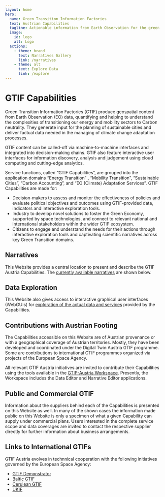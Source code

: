 ```yaml
---
layout: home
hero:
  name: Green Transition Information Factories
  text: Austrian Capabilities
  tagline: Actionable information from Earth Observation for the green re-built and adaptations to climate change
  image:
    id: logo
    alt: Logo
  actions:
    - theme: brand
      text: Narratives Gallery
      link: /narratives
    - theme: alt
      text: Explore Data
      link: /explore
---
```


# GTIF Capabilities 

Green Transition Information Factories (GTIF) produce geospatial content from Earth Observation (EO) data, quantifying and helping to understand the complexities of transitioning our energy and mobility sectors to Carbon neutrality. They generate input for the planning of sustainable cities and deliver factual data needed in the managing of climate change adaptation processes. 

GTIF content can be called-off via machine-to-machine interfaces and integrated into decision-making  chains. GTIF also feature interactive user interfaces for information discovery, analysis and judgement using cloud computing and cutting-edge analytics.

Service functions, called “GTIF Capabilities”, are grouped into the application domains “Energy Transition” , “Mobility Transition”, “Sustainable Cities”, “Carbon Accounting”, and “EO (Climate) Adaptation Services”. GTIF Capabilities are made for:

* Decision-makers to assess and monitor the effectiveness of policies  and evaluate political objectives and outcomes using GTIF-provided data, indicators and interactive exploration tools.
* Industry to develop novel solutions to foster the Green Economy, supported by space technologies, and connect to relevant national and international stakeholders within the wider GTIF ecosystem.
* Citizens to engage and understand the needs for their actions through interactive exploration tools and captivating scientific narratives across key Green Transition domains.

## Narratives

This Website provides a central location to present and describe the GTIF Austria Capabilities. The [currently available narratives](https://gtif-austria.info/narratives) are shown below.

<NarrativeGallery />


## Data Exploration

This Website also gives access to interactive graphical user interfaces (WebGUIs) for [exploration of the actual data and services](https://gtif-austria.info/explore) provided by the Capabilities.

## Contributions with Austrian Footing

The Capabilities accessible on this Website are of Austrian provenance or with a geographical coverage of Austrian territories. Mostly, they have been developed and coordinated under the Digital Twin Austria GTIF programme. Some are contributions to international GTIF programmes organized via projects of the European Space Agency.

All relevant GTIF Austria initiatives are invited to contribute their Capabilities using the tools available in the [GTIF-Austria Workspace](https://dashboard.gtif-austria.gtif.eox.at). Presently, the Workspace includes the Data Editor and Narrative Editor applications.

## Public and Commercial GTIF

Information about the suppliers behind each of the Capabilities is presented on this Website as well. In many of the shown cases the information made public on this Website is only a specimen of what a given Capability can supply under commercial plans. Users interested in the complete service scope and data coverages are invited to contact the respective supplier directly for further information about business arrangements.

## Links to International GTIFs

GTIF Austria evolves in technnical cooperation with the following initiatives governed by the European Space Agency:

* [GTIF Demonstrator](https://gtif.esa.int)
* [Baltic GTIF](https://baltic-gtif.github.io/baltic-client/)
* [Cerulean GTIF](https://cif.eox.at/)
* [UKIF](https://www.gtif-uk-ireland-france.net/)
